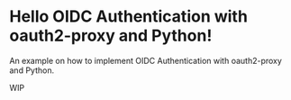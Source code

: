 # Hello OIDC Authentication with oauth2-proxy and Python!

An example on how to implement OIDC Authentication with oauth2-proxy and Python.

WIP